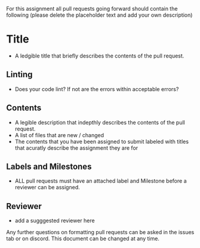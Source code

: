 For this assignment all pull requests going  forward should contain the following (please delete the placeholder text and add your own description)

# Title
  - A ledgible title that briefly describes the contents of the pull request.

## Linting
  - Does your code lint? If not are the errors within acceptable errors?

## Contents
  - A legible description that indepthly describes the contents of the pull request.
  - A list of files that are new / changed
  - The contents that you have been assigned to submit labeled with titles that acuratly describe the assignment they are for

## Labels and Milestones
  - ALL pull requests must have an attached label and Milestone before a reviewer can be assigned.

## Reviewer
  - add a sugggested reviewer here

Any further questions on formatting pull requests can be asked in the issues tab or on discord. 
This document can be changed at any time.